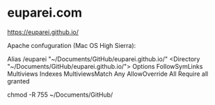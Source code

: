 # euparei.com

https://euparei.github.io/


Apache confuguration (Mac OS High Sierra):

Alias /euparei "~/Documents/GitHub/euparei.github.io/"
<Directory "~/Documents/GitHub/euparei.github.io/">
    Options FollowSymLinks Multiviews Indexes
    MultiviewsMatch Any
    AllowOverride All
    Require all granted
</Directory>

chmod -R 755 ~/Documents/GitHub/